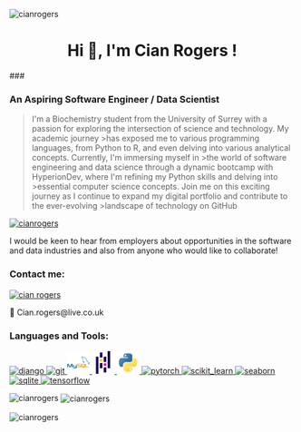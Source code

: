 <p align="left"> <img src="https://komarev.com/ghpvc/?username=cianrogers&label=Profile%20views&color=0e75b6&style=flat" alt="cianrogers" /> </p>
<h1 align="center">Hi 👋, I'm Cian Rogers !</h1>
###<h3 align="left">An Aspiring Software Engineer / Data Scientist</h3>

>I'm a Biochemistry student from the University of Surrey with a passion for exploring the intersection of science and technology. My academic journey >has exposed me to various programming languages, from Python to R, and even delving into various analytical concepts. Currently, I'm immersing myself in >the world of software engineering and data science through a dynamic bootcamp with HyperionDev, where I'm refining my Python skills and delving into >essential computer science concepts. Join me on this exciting journey as I continue to expand my digital portfolio and contribute to the ever-evolving >landscape of technology on GitHub

<p align="left"> <a href="https://github.com/ryo-ma/github-profile-trophy"><img src="https://github-profile-trophy.vercel.app/?username=cianrogers" alt="cianrogers" /></a> </p>

I would be keen to hear from employers about opportunities in the software and data industries and also from anyone who would like to collaborate!

<h3 align="left">Contact me:</h3>
<p align="left">
<a href="www.linkedin.com/in/cian-rogers-2414202b1" target="blank"><img align="center" src="https://raw.githubusercontent.com/rahuldkjain/github-profile-readme-generator/master/src/images/icons/Social/linked-in-alt.svg" alt="cian rogers" height="30" width="40" /></a>
</p>
📧 Cian.rogers@live.co.uk
<h3 align="left">Languages and Tools:</h3>
<p align="left"> <a href="https://www.djangoproject.com/" target="_blank" rel="noreferrer"> <img src="https://cdn.worldvectorlogo.com/logos/django.svg" alt="django" width="40" height="40"/> </a> <a href="https://git-scm.com/" target="_blank" rel="noreferrer"> <img src="https://www.vectorlogo.zone/logos/git-scm/git-scm-icon.svg" alt="git" width="40" height="40"/> </a> <a href="https://www.mysql.com/" target="_blank" rel="noreferrer"> <img src="https://raw.githubusercontent.com/devicons/devicon/master/icons/mysql/mysql-original-wordmark.svg" alt="mysql" width="40" height="40"/> </a> <a href="https://pandas.pydata.org/" target="_blank" rel="noreferrer"> <img src="https://raw.githubusercontent.com/devicons/devicon/2ae2a900d2f041da66e950e4d48052658d850630/icons/pandas/pandas-original.svg" alt="pandas" width="40" height="40"/> </a> <a href="https://www.python.org" target="_blank" rel="noreferrer"> <img src="https://raw.githubusercontent.com/devicons/devicon/master/icons/python/python-original.svg" alt="python" width="40" height="40"/> </a> <a href="https://pytorch.org/" target="_blank" rel="noreferrer"> <img src="https://www.vectorlogo.zone/logos/pytorch/pytorch-icon.svg" alt="pytorch" width="40" height="40"/> </a> <a href="https://scikit-learn.org/" target="_blank" rel="noreferrer"> <img src="https://upload.wikimedia.org/wikipedia/commons/0/05/Scikit_learn_logo_small.svg" alt="scikit_learn" width="40" height="40"/> </a> <a href="https://seaborn.pydata.org/" target="_blank" rel="noreferrer"> <img src="https://seaborn.pydata.org/_images/logo-mark-lightbg.svg" alt="seaborn" width="40" height="40"/> </a> <a href="https://www.sqlite.org/" target="_blank" rel="noreferrer"> <img src="https://www.vectorlogo.zone/logos/sqlite/sqlite-icon.svg" alt="sqlite" width="40" height="40"/> </a> <a href="https://www.tensorflow.org" target="_blank" rel="noreferrer"> <img src="https://www.vectorlogo.zone/logos/tensorflow/tensorflow-icon.svg" alt="tensorflow" width="40" height="40"/> </a> </p>

<p><img align="left" src="https://github-readme-stats.vercel.app/api/top-langs?username=cianrogers&show_icons=true&locale=en&layout=compact" alt="cianrogers" /></p>

<p>&nbsp;<img align="center" src="https://github-readme-stats.vercel.app/api?username=cianrogers&show_icons=true&locale=en" alt="cianrogers" /></p>

<p><img align="center" src="https://github-readme-streak-stats.herokuapp.com/?user=cianrogers&" alt="cianrogers" /></p>

